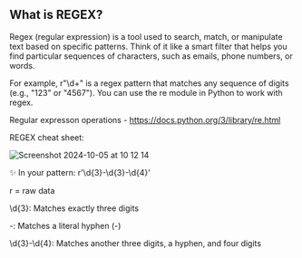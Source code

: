 ## What is REGEX?

Regex (regular expression) is a tool used to search, match, or manipulate text based on specific patterns. 
Think of it like a smart filter that helps you find particular sequences of characters, such as emails, phone numbers, or words.

For example, r"\d+" is a regex pattern that matches any sequence of digits (e.g., "123" or "4567"). You can use the re module in Python to work with regex.

Regular expresson operations - https://docs.python.org/3/library/re.html

REGEX cheat sheet:

![Screenshot 2024-10-05 at 10 12 14](https://github.com/user-attachments/assets/fdb59f87-2a02-4f13-acae-d0e1e478f7fc)

✨ In your pattern: r'\d{3}-\d{3}-\d{4}'

r = raw data

\d{3}: Matches exactly three digits

-: Matches a literal hyphen (-)

\d{3}-\d{4}: Matches another three digits, a hyphen, and four digits



